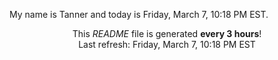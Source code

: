 My name is Tanner and today is Friday, March 7, 10:18 PM EST.

<p align="center">This <i>README</i> file is generated <b>every 3 hours</b>!</br>Last refresh: Friday, March 7, 10:18 PM EST<br /></p>
